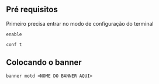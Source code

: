 ## Pré requisitos

Primeiro precisa entrar no modo de configuração do terminal

```
enable

conf t
```

## Colocando o banner

```
banner motd <NOME DO BANNER AQUI>
```